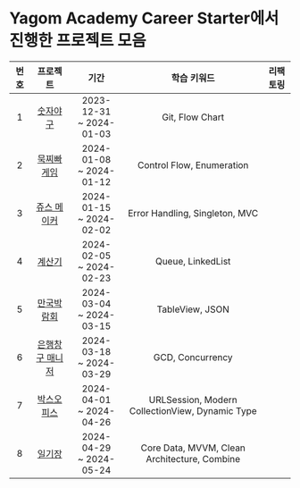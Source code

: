 # Yagom Academy Career Starter에서 진행한 프로젝트 모음

| 번호 | 프로젝트 | 기간 | 학습 키워드 | 리팩토링 |
| :-: | :-: | :-: | :-: | :-: |
| 1 | [숫자야구](https://github.com/PrismSpirit/ios-number-baseball/tree/ic_11_prism) | 2023-12-31 <br> ~ 2024-01-03 | Git, Flow Chart | |
| 2 | [묵찌빠 게임](https://github.com/kkomgi/ios-rock-paper-scissors/tree/1c_11_hamzzi) | 2024-01-08 <br> ~ 2024-01-12 | Control Flow, Enumeration | |
| 3 | [쥬스 메이커](https://github.com/Diana-yjh/ios-juice-maker/tree/step2) | 2024-01-15 <br> ~ 2024-02-02 | Error Handling, Singleton, MVC | |
| 4 | [계산기](https://github.com/forseaest/ios-calculator-app/tree/step2) | 2024-02-05 <br> ~ 2024-02-23 | Queue, LinkedList | |
| 5 | [만국박람회](https://github.com/forseaest/ios-exposition-universelle/tree/step2) | 2024-03-04 <br> ~ 2024-03-15 | TableView, JSON | |
| 6 | [은행창구 매니저](https://github.com/forseaest/ios-bank-manager/tree/step2) | 2024-03-18 <br> ~ 2024-03-29 | GCD, Concurrency | |
| 7 | [박스오피스](https://github.com/Diana-yjh/ios-box-office/tree/2_step2) | 2024-04-01 <br> ~ 2024-04-26 | URLSession, Modern CollectionView, Dynamic Type | |
| 8 | [일기장](https://github.com/PrismSpirit/ios-diary/tree/ic_11_prism) | 2024-04-29 <br> ~ 2024-05-24 | Core Data, MVVM, Clean Architecture, Combine | |
